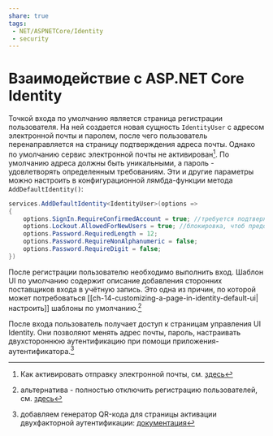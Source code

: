 ```yaml
---
share: true
tags:
 - NET/ASPNETCore/Identity
 - security
---
```

# Взаимодействие с ASP.NET Core Identity
Точкой входа по умолчанию является страница регистрации пользователя. На ней создается новая сущность `IdentityUser` с адресом электронной почты и паролем, после чего пользователь перенаправляется на страницу подтверждения адреса почты. Однако по умолчанию сервис электронной почты не активирован[^1]. По умолчанию адреса должны быть уникальными, а пароль - удовлетворять определенным требованиям. Эти и другие параметры можно настроить в конфигурационной лямбда-функции метода `AddDefaultIdentity()`:
```csharp
services.AddDefaultIdentity<IdentityUser>(options =>
{
	options.SignIn.RequireConfirmedAccount = true; //требуется подтверждение email
	options.Lockout.AllowedForNewUsers = true; //блокировка, чтоб предотвратить атаки методом перебора
	options.Password.RequiredLength = 12;
	options.Password.RequireNonAlphanumeric = false;
	options.Password.RequireDigit = false;
})
```

После регистрации пользователю необходимо выполнить вход. Шаблон UI по умолчанию содержит описание добавления сторонних поставщиков входа в учётную запись. Это одна из причин, по которой может потребоваться [[ch-14-customizing-a-page-in-identity-default-ui|настроить]] шаблоны по умолчанию.[^2]

После входа пользователь получает доступ к страницам управления UI Identity. Они позволяют менять адрес почты, пароль, настраивать двухстороннюю аутентификацию при помощи приложения-аутентификатора.[^3]

[^1]: Как активировать отправку электронной почты, см. [здесь](https://docs.microsoft.com/en-us/aspnet/core/security/authentication/accconfirm?view=aspnetcore-5.0&tabs=visual-studio)
[^2]: альтернатива - полностью отключить регистрацию пользователей, см. [здесь](https://docs.microsoft.com/en-us/aspnet/core/security/authentication/scaffold-identity?view=aspnetcore-6.0&tabs=visual-studio#disable-register-page)
[^3]: добавляем генератор QR-кода для страницы активации двухфакторной аутентификации: [документация](https://docs.microsoft.com/en-us/aspnet/core/security/authentication/identity-enable-qrcodes?view=aspnetcore-6.0)